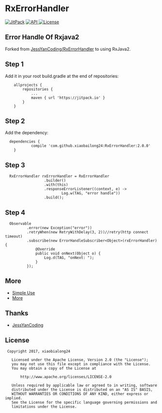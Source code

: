 # RxErrorHandler
[![JitPack](https://jitpack.io/v/xiaobailong24/RxErrorHandler.svg)](https://jitpack.io/#xiaobailong24/RxErrorHandler)
[ ![API](https://img.shields.io/badge/API-15%2B-blue.svg?style=flat-square) ](https://developer.android.com/about/versions/android-4.0.3.html)
[ ![License](http://img.shields.io/badge/License-Apache%202.0-blue.svg?style=flat-square) ](http://www.apache.org/licenses/LICENSE-2.0)

## Error Handle Of Rxjava2
Forked from [JessYanCoding/RxErrorHandler](https://github.com/JessYanCoding/RxErrorHandler) to using RxJava2.

## Step 1
Add it in your root build.gradle at the end of repositories:
```
	allprojects {
		repositories {
			...
			maven { url 'https://jitpack.io' }
		}
	}
```

## Step 2
Add the dependency:
```
  dependencies {
  	        compile 'com.github.xiaobailong24:RxErrorHandler:2.0.0'
  	}
```
## Step 3
```
  RxErrorHandler rxErrorHandler = RxErrorHandler
                  .builder()
                  .with(this)
                  .responseErrorListener((context, e) ->
                          Log.w(TAG, "error handle"))
                  .build();
```


## Step 4
```
  Observable
          .error(new Exception("error"))
          .retryWhen(new RetryWithDelay(3, 2))//retry(http connect timeout)
          .subscribe(new ErrorHandleSubscriber<Object>(rxErrorHandler) {
              @Override
              public void onNext(Object o) {
                  Log.d(TAG, "onNext: ");
              }
          });
```

## More
- [Simple Use](https://github.com/xiaobailong24/RxErrorHandler/blob/rxjava2/demo/src/main/java/me/xiaobailong24/rxerrorhandler/demo/MainActivity.java)
- [More](https://github.com/xiaobailong24/MVPArms)

## Thanks
- [JessYanCoding](https://github.com/JessYanCoding)

## License
```
 Copyright 2017, xiaobialong24

   Licensed under the Apache License, Version 2.0 (the "License");
   you may not use this file except in compliance with the License.
   You may obtain a copy of the License at

       http://www.apache.org/licenses/LICENSE-2.0

   Unless required by applicable law or agreed to in writing, software
   distributed under the License is distributed on an "AS IS" BASIS,
   WITHOUT WARRANTIES OR CONDITIONS OF ANY KIND, either express or implied.
   See the License for the specific language governing permissions and
   limitations under the License.
```
